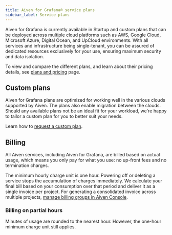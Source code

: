 ```yaml
---
title: Aiven for Grafana® service plans
sidebar_label: Service plans
---
```


Aiven for Grafana is currently available in Startup and custom plans that can be deployed across multiple cloud platforms such as AWS, Google Cloud, Microsoft Azure, Digital Ocean, and UpCloud environments.
With all services and infrastructure being single-tenant, you can be assured of
dedicated resources exclusively for your use, ensuring maximum security
and data isolation.

To view and compare the different plans, and learn about their pricing
details, see [plans and
pricing](https://aiven.io/pricing?product=grafana&tab=plan-pricing)
page.

## Custom plans

Aiven for Grafana plans are optimized for working well in the various
clouds supported by Aiven. The plans also enable migration between the
clouds. Should any available plans not be an ideal fit for your
workload, we\'re happy to tailor a custom plan for you to better suit
your needs.

Learn how to [request a custom
plan](/docs/platform/howto/custom-plans).

## Billing

All Aiven services, including Aiven for Grafana, are billed based on
actual usage, which means you only pay for what you use: no up-front
fees and no termination charges.

The minimum hourly charge unit is one hour. Powering off or deleting a
service stops the accumulation of charges immediately. We calculate your
final bill based on your consumption over that period and deliver it as
a single invoice per project. For generating a consolidated invoice
across multiple projects, [manage billing groups in Aiven
Console](/docs/platform/howto/use-billing-groups).

### Billing on partial hours

Minutes of usage are rounded to the nearest hour. However, the one-hour
minimum charge unit still applies.
